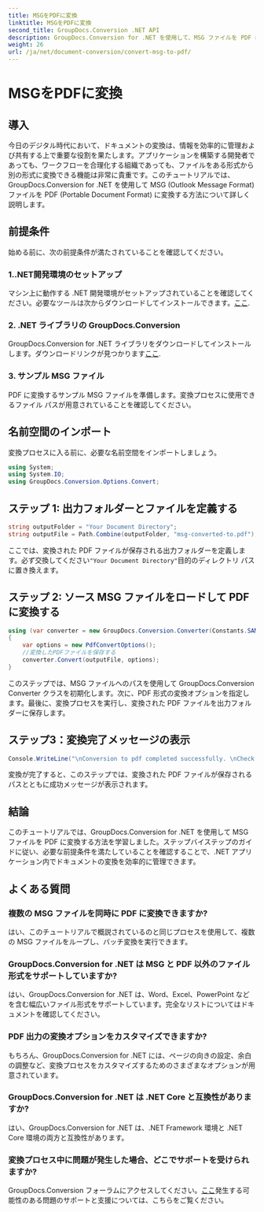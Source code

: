 ```yaml
---
title: MSGをPDFに変換
linktitle: MSGをPDFに変換
second_title: GroupDocs.Conversion .NET API
description: GroupDocs.Conversion for .NET を使用して、MSG ファイルを PDF に簡単に変換します。シームレスなドキュメント管理については、ステップバイステップのガイドに従ってください。
weight: 26
url: /ja/net/document-conversion/convert-msg-to-pdf/
---
```


# MSGをPDFに変換

## 導入
今日のデジタル時代において、ドキュメントの変換は、情報を効率的に管理および共有する上で重要な役割を果たします。アプリケーションを構築する開発者であっても、ワークフローを合理化する組織であっても、ファイルをある形式から別の形式に変換できる機能は非常に貴重です。このチュートリアルでは、GroupDocs.Conversion for .NET を使用して MSG (Outlook Message Format) ファイルを PDF (Portable Document Format) に変換する方法について詳しく説明します。
## 前提条件
始める前に、次の前提条件が満たされていることを確認してください。
### 1..NET開発環境のセットアップ
マシン上に動作する .NET 開発環境がセットアップされていることを確認してください。必要なツールは次からダウンロードしてインストールできます。[ここ](https://dotnet.microsoft.com/download).
### 2. .NET ライブラリの GroupDocs.Conversion
 GroupDocs.Conversion for .NET ライブラリをダウンロードしてインストールします。ダウンロードリンクが見つかります[ここ](https://releases.groupdocs.com/conversion/net/).
### 3. サンプル MSG ファイル
PDF に変換するサンプル MSG ファイルを準備します。変換プロセスに使用できるファイル パスが用意されていることを確認してください。

## 名前空間のインポート
変換プロセスに入る前に、必要な名前空間をインポートしましょう。
```csharp
using System;
using System.IO;
using GroupDocs.Conversion.Options.Convert;
```

## ステップ 1: 出力フォルダーとファイルを定義する
```csharp
string outputFolder = "Your Document Directory";
string outputFile = Path.Combine(outputFolder, "msg-converted-to.pdf");
```
ここでは、変換された PDF ファイルが保存される出力フォルダーを定義します。必ず交換してください`"Your Document Directory"`目的のディレクトリ パスに置き換えます。
## ステップ 2: ソース MSG ファイルをロードして PDF に変換する
```csharp
using (var converter = new GroupDocs.Conversion.Converter(Constants.SAMPLE_MSG))
{
    var options = new PdfConvertOptions();
    //変換したPDFファイルを保存する
    converter.Convert(outputFile, options);
}
```
このステップでは、MSG ファイルへのパスを使用して GroupDocs.Conversion Converter クラスを初期化します。次に、PDF 形式の変換オプションを指定します。最後に、変換プロセスを実行し、変換された PDF ファイルを出力フォルダーに保存します。
## ステップ3：変換完了メッセージの表示
```csharp
Console.WriteLine("\nConversion to pdf completed successfully. \nCheck output in {0}", outputFolder);
```
変換が完了すると、このステップでは、変換された PDF ファイルが保存されるパスとともに成功メッセージが表示されます。

## 結論
このチュートリアルでは、GroupDocs.Conversion for .NET を使用して MSG ファイルを PDF に変換する方法を学習しました。ステップバイステップのガイドに従い、必要な前提条件を満たしていることを確認することで、.NET アプリケーション内でドキュメントの変換を効率的に管理できます。
## よくある質問
### 複数の MSG ファイルを同時に PDF に変換できますか?
はい、このチュートリアルで概説されているのと同じプロセスを使用して、複数の MSG ファイルをループし、バッチ変換を実行できます。
### GroupDocs.Conversion for .NET は MSG と PDF 以外のファイル形式をサポートしていますか?
はい、GroupDocs.Conversion for .NET は、Word、Excel、PowerPoint などを含む幅広いファイル形式をサポートしています。完全なリストについてはドキュメントを確認してください。
### PDF 出力の変換オプションをカスタマイズできますか?
もちろん、GroupDocs.Conversion for .NET には、ページの向きの設定、余白の調整など、変換プロセスをカスタマイズするためのさまざまなオプションが用意されています。
### GroupDocs.Conversion for .NET は .NET Core と互換性がありますか?
はい、GroupDocs.Conversion for .NET は、.NET Framework 環境と .NET Core 環境の両方と互換性があります。
### 変換プロセス中に問題が発生した場合、どこでサポートを受けられますか?
 GroupDocs.Conversion フォーラムにアクセスしてください。[ここ](https://forum.groupdocs.com/c/conversion/11)発生する可能性のある問題のサポートと支援については、こちらをご覧ください。